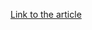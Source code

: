 [Link to the article](https://thehackernews.com/2025/02/microsoft-uncovers-sandworm-subgroups.html)
